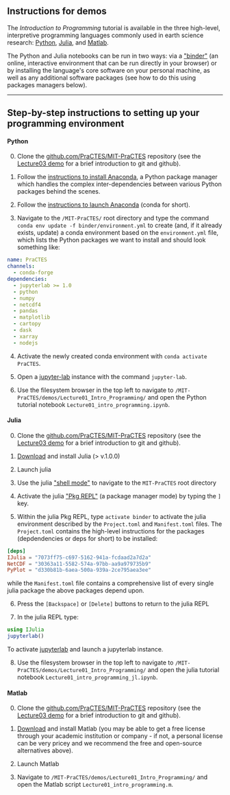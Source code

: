 ## Instructions for demos

The *Introduction to Programming* tutorial is available in the three high-level, interpretive programming languages commonly used in earth science research: [Python](https://www.python.org/), [Julia](https://docs.julialang.org/en/v1/), and [Matlab](https://www.mathworks.com/products/matlab.html).

The Python and Julia notebooks can be run in two ways: via a ["binder"](https://mybinder.org/v2/gh/PraCTES/MIT-PraCTES/master?urlpath=lab) (an online, interactive environment that can be run directly in your browser) or by installing the language's core software on your personal machine, as well as any additional software packages (see how to do this using packages managers below).

<hr>

## Step-by-step instructions to setting up your programming environment

#### Python

0. Clone the [github.com/PraCTES/MIT-PraCTES](github.com/PraCTES/MIT-PraCTES) repository (see the [Lecture03 demo](https://github.com/PraCTES/MIT-PraCTES/blob/master/demos/Lecture03_Project_Infrastructure/Lecture03_project_infrastructure.md) for a brief introduction to git and github).

1. Follow the [instructions to install Anaconda](https://docs.conda.io/projects/conda/en/latest/user-guide/install/), a Python package manager which handles the complex inter-dependencies between various Python packages behind the scenes.

2. Follow the [instructions to launch Anaconda](https://docs.conda.io/projects/conda/en/latest/user-guide/getting-started.html#starting-conda) (conda for short).

3. Navigate to the `/MIT-PraCTES/` root directory and type the command `conda env update -f binder/environment.yml` to create (and, if it already exists, update) a conda environment based on the `environment.yml` file, which lists the Python packages we want to install and should look something like:
```yml
name: PraCTES
channels:
  - conda-forge
dependencies:
  - jupyterlab >= 1.0
  - python
  - numpy
  - netcdf4
  - pandas
  - matplotlib
  - cartopy
  - dask
  - xarray
  - nodejs
```

4. Activate the newly created conda environment with `conda activate PraCTES`.

5. Open a [jupyter-lab](https://jupyterlab.readthedocs.io/en/stable/) instance with the command `jupyter-lab`.

6. Use the filesystem browser in the top left to navigate to `/MIT-PraCTES/demos/Lecture01_Intro_Programming/` and open the Python tutorial notebook `Lecture01_intro_programming.ipynb`.

#### Julia
0. Clone the [github.com/PraCTES/MIT-PraCTES](github.com/PraCTES/MIT-PraCTES) repository (see the [Lecture03 demo](https://github.com/PraCTES/MIT-PraCTES/blob/master/demos/Lecture03_Project_Infrastructure/Lecture03_project_infrastructure.md) for a brief introduction to git and github).

1. [Download](https://julialang.org/downloads/) and install Julia (> v.1.0.0)

2. Launch julia

3. Use the julia ["shell mode"](https://docs.julialang.org/en/v1/stdlib/REPL/#man-shell-mode-1) to navigate to the `MIT-PraCTES` root directory

4. Activate the julia ["Pkg REPL"](https://docs.julialang.org/en/v1/stdlib/Pkg/index.html) (a package manager mode) by typing the `]` key.

5. Within the julia Pkg REPL, type `activate binder` to activate the julia environment described by the `Project.toml` and `Manifest.toml` files. The `Project.toml` contains the high-level instructions for the packages (depdendencies or deps for short) to be installed:
```toml
[deps]
IJulia = "7073ff75-c697-5162-941a-fcdaad2a7d2a"
NetCDF = "30363a11-5582-574a-97bb-aa9a979735b9"
PyPlot = "d330b81b-6aea-500a-939a-2ce795aea3ee"
```
while the `Manifest.toml` file contains a comprehensive list of every single julia package the above packages depend upon.

6. Press the `[Backspace]` or `[Delete]` buttons to return to the julia REPL

7. In the julia REPL type:

```julia
using IJulia
jupyterlab()
```
To activate [jupyterlab](https://jupyterlab.readthedocs.io/en/stable/) and launch a jupyterlab instance.

8. Use the filesystem browser in the top left to navigate to `/MIT-PraCTES/demos/Lecture01_Intro_Programming/` and open the julia tutorial notebook `Lecture01_intro_programming_jl.ipynb`.

#### Matlab
0. Clone the [github.com/PraCTES/MIT-PraCTES](github.com/PraCTES/MIT-PraCTES) repository (see the [Lecture03 demo](https://github.com/PraCTES/MIT-PraCTES/blob/master/demos/Lecture03_Project_Infrastructure/Lecture03_project_infrastructure.md) for a brief introduction to git and github).

1. [Download](https://www.mathworks.com/downloads/) and install Matlab (you may be able to get a free license through your academic institution or company - if not, a personal license can be very pricey and we recommend the free and open-source alternatives above).

2. Launch Matlab

3. Navigate to `/MIT-PraCTES/demos/Lecture01_Intro_Programming/` and open the Matlab script `Lecture01_intro_programming.m`.
